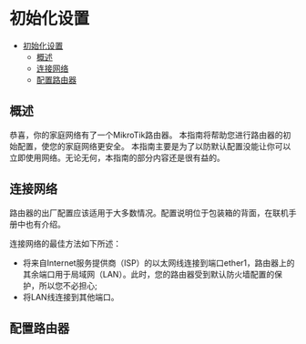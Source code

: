 # 初始化设置

- [初始化设置](#初始化设置)
  - [概述](#概述)
  - [连接网络](#连接网络)
  - [配置路由器](#配置路由器)

## 概述

恭喜，你的家庭网络有了一个MikroTik路由器。 本指南将帮助您进行路由器的初始配置，使您的家庭网络更安全。 本指南主要是为了以防默认配置没能让你可以立即使用网络。无论无何，本指南的部分内容还是很有益的。

## 连接网络

路由器的出厂配置应该适用于大多数情况。配置说明位于包装箱的背面，在联机手册中也有介绍。

连接网络的最佳方法如下所述：

- 将来自Internet服务提供商（ISP）的以太网线连接到端口ether1，路由器上的其余端口用于局域网（LAN）。此时，您的路由器受到默认防火墙配置的保护，所以您不必担心;
- 将LAN线连接到其他端口。

## 配置路由器
